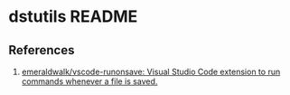 # dstutils README

## References

1. [emeraldwalk/vscode-runonsave: Visual Studio Code extension to run commands whenever a file is saved.](https://github.com/emeraldwalk/vscode-runonsave)

